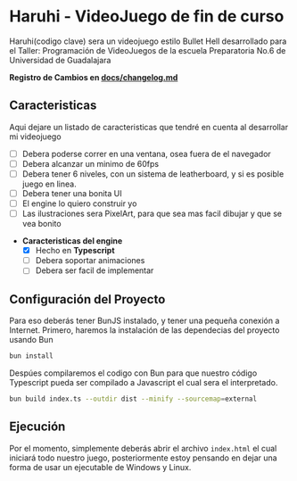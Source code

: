 # Haruhi - VideoJuego de fin de curso
Haruhi(codigo clave) sera un videojuego estilo Bullet Hell desarrollado para el Taller: Programación de VideoJuegos de la escuela Preparatoria No.6 de Universidad de Guadalajara

**Registro de Cambios en [docs/changelog.md](docs/changelog.md)**

## Caracteristicas
Aqui dejare un listado de caracteristicas que tendré en cuenta al desarrollar mi videojuego
- [ ] Debera poderse correr en una ventana, osea fuera de el navegador
- [ ] Debera alcanzar un minimo de 60fps
- [ ] Debera tener 6 niveles, con un sistema de leatherboard, y si es posible juego en linea.
- [ ] Debera tener una bonita UI
- [ ] El engine lo quiero construir yo
- [ ] Las ilustraciones sera PixelArt, para que sea mas facil dibujar y que se vea bonito
- **Caracteristicas del engine**
    - [x] Hecho en **Typescript**
    - [ ] Debera soportar animaciones
    - [ ] Debera ser facil de implementar

## Configuración del Proyecto
Para eso deberás tener BunJS instalado, y tener una pequeña conexión a Internet.
Primero, haremos la instalación de las dependecias del proyecto usando Bun
```bash
bun install
```
Despúes compilaremos el codigo con Bun para que nuestro código Typescript pueda
ser compilado a Javascript el cual sera el interpretado.
```bash
bun build index.ts --outdir dist --minify --sourcemap=external
```

## Ejecución
Por el momento, simplemente deberás abrir el archivo `index.html` el cual iniciará
todo nuestro juego, posteriormente estoy pensando en dejar una forma de usar un ejecutable de
Windows y Linux.